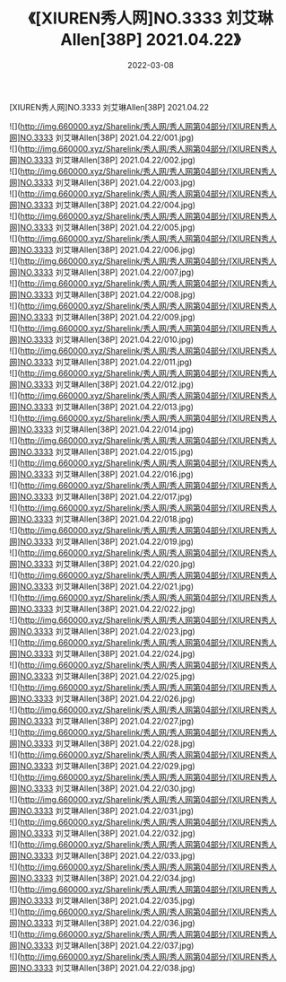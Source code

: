 ﻿---
layout: post
title:  《[XIUREN秀人网]NO.3333 刘艾琳Allen[38P] 2021.04.22》
date:   2022-03-08
img: http://img.660000.xyz/Sharelink/秀人网/秀人网第04部分/[XIUREN秀人网]NO.3333 刘艾琳Allen[38P] 2021.04.22/000.jpg
categories: [美女, 清纯, 唯美]
---

[XIUREN秀人网]NO.3333 刘艾琳Allen[38P] 2021.04.22

 ![](http://img.660000.xyz/Sharelink/秀人网/秀人网第04部分/[XIUREN秀人网]NO.3333 刘艾琳Allen[38P] 2021.04.22/001.jpg) <br>![](http://img.660000.xyz/Sharelink/秀人网/秀人网第04部分/[XIUREN秀人网]NO.3333 刘艾琳Allen[38P] 2021.04.22/002.jpg) <br>![](http://img.660000.xyz/Sharelink/秀人网/秀人网第04部分/[XIUREN秀人网]NO.3333 刘艾琳Allen[38P] 2021.04.22/003.jpg) <br>![](http://img.660000.xyz/Sharelink/秀人网/秀人网第04部分/[XIUREN秀人网]NO.3333 刘艾琳Allen[38P] 2021.04.22/004.jpg) <br>![](http://img.660000.xyz/Sharelink/秀人网/秀人网第04部分/[XIUREN秀人网]NO.3333 刘艾琳Allen[38P] 2021.04.22/005.jpg) <br>![](http://img.660000.xyz/Sharelink/秀人网/秀人网第04部分/[XIUREN秀人网]NO.3333 刘艾琳Allen[38P] 2021.04.22/006.jpg) <br>![](http://img.660000.xyz/Sharelink/秀人网/秀人网第04部分/[XIUREN秀人网]NO.3333 刘艾琳Allen[38P] 2021.04.22/007.jpg) <br>![](http://img.660000.xyz/Sharelink/秀人网/秀人网第04部分/[XIUREN秀人网]NO.3333 刘艾琳Allen[38P] 2021.04.22/008.jpg) <br>![](http://img.660000.xyz/Sharelink/秀人网/秀人网第04部分/[XIUREN秀人网]NO.3333 刘艾琳Allen[38P] 2021.04.22/009.jpg) <br>![](http://img.660000.xyz/Sharelink/秀人网/秀人网第04部分/[XIUREN秀人网]NO.3333 刘艾琳Allen[38P] 2021.04.22/010.jpg) <br>![](http://img.660000.xyz/Sharelink/秀人网/秀人网第04部分/[XIUREN秀人网]NO.3333 刘艾琳Allen[38P] 2021.04.22/011.jpg) <br>![](http://img.660000.xyz/Sharelink/秀人网/秀人网第04部分/[XIUREN秀人网]NO.3333 刘艾琳Allen[38P] 2021.04.22/012.jpg) <br>![](http://img.660000.xyz/Sharelink/秀人网/秀人网第04部分/[XIUREN秀人网]NO.3333 刘艾琳Allen[38P] 2021.04.22/013.jpg) <br>![](http://img.660000.xyz/Sharelink/秀人网/秀人网第04部分/[XIUREN秀人网]NO.3333 刘艾琳Allen[38P] 2021.04.22/014.jpg) <br>![](http://img.660000.xyz/Sharelink/秀人网/秀人网第04部分/[XIUREN秀人网]NO.3333 刘艾琳Allen[38P] 2021.04.22/015.jpg) <br>![](http://img.660000.xyz/Sharelink/秀人网/秀人网第04部分/[XIUREN秀人网]NO.3333 刘艾琳Allen[38P] 2021.04.22/016.jpg) <br>![](http://img.660000.xyz/Sharelink/秀人网/秀人网第04部分/[XIUREN秀人网]NO.3333 刘艾琳Allen[38P] 2021.04.22/017.jpg) <br>![](http://img.660000.xyz/Sharelink/秀人网/秀人网第04部分/[XIUREN秀人网]NO.3333 刘艾琳Allen[38P] 2021.04.22/018.jpg) <br>![](http://img.660000.xyz/Sharelink/秀人网/秀人网第04部分/[XIUREN秀人网]NO.3333 刘艾琳Allen[38P] 2021.04.22/019.jpg) <br>![](http://img.660000.xyz/Sharelink/秀人网/秀人网第04部分/[XIUREN秀人网]NO.3333 刘艾琳Allen[38P] 2021.04.22/020.jpg) <br>![](http://img.660000.xyz/Sharelink/秀人网/秀人网第04部分/[XIUREN秀人网]NO.3333 刘艾琳Allen[38P] 2021.04.22/021.jpg) <br>![](http://img.660000.xyz/Sharelink/秀人网/秀人网第04部分/[XIUREN秀人网]NO.3333 刘艾琳Allen[38P] 2021.04.22/022.jpg) <br>![](http://img.660000.xyz/Sharelink/秀人网/秀人网第04部分/[XIUREN秀人网]NO.3333 刘艾琳Allen[38P] 2021.04.22/023.jpg) <br>![](http://img.660000.xyz/Sharelink/秀人网/秀人网第04部分/[XIUREN秀人网]NO.3333 刘艾琳Allen[38P] 2021.04.22/024.jpg) <br>![](http://img.660000.xyz/Sharelink/秀人网/秀人网第04部分/[XIUREN秀人网]NO.3333 刘艾琳Allen[38P] 2021.04.22/025.jpg) <br>![](http://img.660000.xyz/Sharelink/秀人网/秀人网第04部分/[XIUREN秀人网]NO.3333 刘艾琳Allen[38P] 2021.04.22/026.jpg) <br>![](http://img.660000.xyz/Sharelink/秀人网/秀人网第04部分/[XIUREN秀人网]NO.3333 刘艾琳Allen[38P] 2021.04.22/027.jpg) <br>![](http://img.660000.xyz/Sharelink/秀人网/秀人网第04部分/[XIUREN秀人网]NO.3333 刘艾琳Allen[38P] 2021.04.22/028.jpg) <br>![](http://img.660000.xyz/Sharelink/秀人网/秀人网第04部分/[XIUREN秀人网]NO.3333 刘艾琳Allen[38P] 2021.04.22/029.jpg) <br>![](http://img.660000.xyz/Sharelink/秀人网/秀人网第04部分/[XIUREN秀人网]NO.3333 刘艾琳Allen[38P] 2021.04.22/030.jpg) <br>![](http://img.660000.xyz/Sharelink/秀人网/秀人网第04部分/[XIUREN秀人网]NO.3333 刘艾琳Allen[38P] 2021.04.22/031.jpg) <br>![](http://img.660000.xyz/Sharelink/秀人网/秀人网第04部分/[XIUREN秀人网]NO.3333 刘艾琳Allen[38P] 2021.04.22/032.jpg) <br>![](http://img.660000.xyz/Sharelink/秀人网/秀人网第04部分/[XIUREN秀人网]NO.3333 刘艾琳Allen[38P] 2021.04.22/033.jpg) <br>![](http://img.660000.xyz/Sharelink/秀人网/秀人网第04部分/[XIUREN秀人网]NO.3333 刘艾琳Allen[38P] 2021.04.22/034.jpg) <br>![](http://img.660000.xyz/Sharelink/秀人网/秀人网第04部分/[XIUREN秀人网]NO.3333 刘艾琳Allen[38P] 2021.04.22/035.jpg) <br>![](http://img.660000.xyz/Sharelink/秀人网/秀人网第04部分/[XIUREN秀人网]NO.3333 刘艾琳Allen[38P] 2021.04.22/036.jpg) <br>![](http://img.660000.xyz/Sharelink/秀人网/秀人网第04部分/[XIUREN秀人网]NO.3333 刘艾琳Allen[38P] 2021.04.22/037.jpg) <br>![](http://img.660000.xyz/Sharelink/秀人网/秀人网第04部分/[XIUREN秀人网]NO.3333 刘艾琳Allen[38P] 2021.04.22/038.jpg) <br>